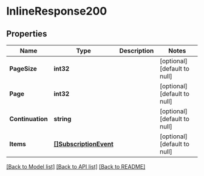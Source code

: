 # InlineResponse200

## Properties
Name | Type | Description | Notes
------------ | ------------- | ------------- | -------------
**PageSize** | **int32** |  | [optional] [default to null]
**Page** | **int32** |  | [optional] [default to null]
**Continuation** | **string** |  | [optional] [default to null]
**Items** | [**[]SubscriptionEvent**](SubscriptionEvent.md) |  | [optional] [default to null]

[[Back to Model list]](../README.md#documentation-for-models) [[Back to API list]](../README.md#documentation-for-api-endpoints) [[Back to README]](../README.md)


